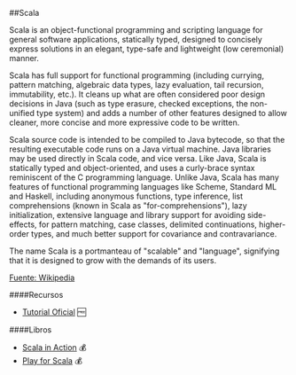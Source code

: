 ##Scala

Scala is an object-functional programming and scripting language for general software applications, statically typed, designed to concisely express solutions in an elegant, type-safe and lightweight (low ceremonial) manner. 

Scala has full support for functional programming (including currying, pattern matching, algebraic data types, lazy evaluation, tail recursion, immutability, etc.). It cleans up what are often considered poor design decisions in Java (such as type erasure, checked exceptions, the non-unified type system) and adds a number of other features designed to allow cleaner, more concise and more expressive code to be written.

Scala source code is intended to be compiled to Java bytecode, so that the resulting executable code runs on a Java virtual machine. Java libraries may be used directly in Scala code, and vice versa. Like Java, Scala is statically typed and object-oriented, and uses a curly-brace syntax reminiscent of the C programming language. Unlike Java, Scala has many features of functional programming languages like Scheme, Standard ML and Haskell, including anonymous functions, type inference, list comprehensions (known in Scala as "for-comprehensions"), lazy initialization, extensive language and library support for avoiding side-effects, for pattern matching, case classes, delimited continuations, higher-order types, and much better support for covariance and contravariance. 

The name Scala is a portmanteau of "scalable" and "language", signifying that it is designed to grow with the demands of its users.

[Fuente: Wikipedia](http://en.wikipedia.org/wiki/Scala_%28programming_language%29)

####Recursos

* [Tutorial Oficial](http://docs.scala-lang.org/tutorials/) :free:

####Libros
* [Scala in Action](http://www.amazon.com/Scala-Action-Nilanjan-Raychaudhuri/dp/1935182757/ref=sr_1_4?s=books&ie=UTF8&qid=1396975387&sr=1-4) :moneybag:
* [Play for Scala](http://www.amazon.com/Play-Scala-Covers-2/dp/1617290793/ref=sr_1_7?s=books&ie=UTF8&qid=1396975387&sr=1-7) :moneybag:
